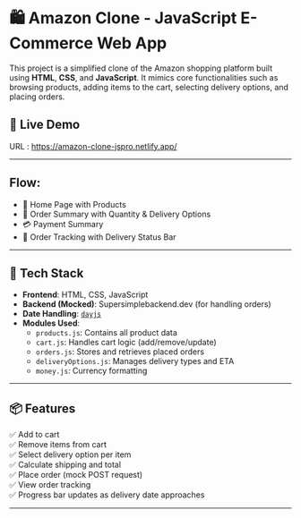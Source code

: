 # 🛍️ Amazon Clone - JavaScript E-Commerce Web App

This project is a simplified clone of the Amazon shopping platform built using **HTML**, **CSS**, and **JavaScript**. It mimics core functionalities such as browsing products, adding items to the cart, selecting delivery options, and placing orders.

## 🔗 Live Demo
 URL : https://amazon-clone-jspro.netlify.app/

---

## Flow:

- 🛒 Home Page with Products
- 🧾 Order Summary with Quantity & Delivery Options
- 💳 Payment Summary
- 🚚 Order Tracking with Delivery Status Bar

---

## 🧰 Tech Stack

- **Frontend**: HTML, CSS, JavaScript
- **Backend (Mocked)**: Supersimplebackend.dev (for handling orders)
- **Date Handling**: [`dayjs`](https://day.js.org/)
- **Modules Used**:
  - `products.js`: Contains all product data
  - `cart.js`: Handles cart logic (add/remove/update)
  - `orders.js`: Stores and retrieves placed orders
  - `deliveryOptions.js`: Manages delivery types and ETA
  - `money.js`: Currency formatting

---

## 📦 Features

✅ Add to cart  
✅ Remove items from cart  
✅ Select delivery option per item  
✅ Calculate shipping and total  
✅ Place order (mock POST request)  
✅ View order tracking  
✅ Progress bar updates as delivery date approaches

---


